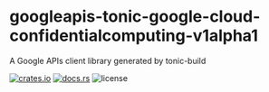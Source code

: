 # googleapis-tonic-google-cloud-confidentialcomputing-v1alpha1

A Google APIs client library generated by tonic-build

[![crates.io](https://img.shields.io/crates/v/googleapis-tonic-google-cloud-confidentialcomputing-v1alpha1)](https://crates.io/crates/googleapis-tonic-google-cloud-confidentialcomputing-v1alpha1)
[![docs.rs](https://img.shields.io/docsrs/googleapis-tonic-google-cloud-confidentialcomputing-v1alpha1)](https://docs.rs/googleapis-tonic-google-cloud-confidentialcomputing-v1alpha1)
![license](https://img.shields.io/crates/l/googleapis-tonic-google-cloud-confidentialcomputing-v1alpha1)
